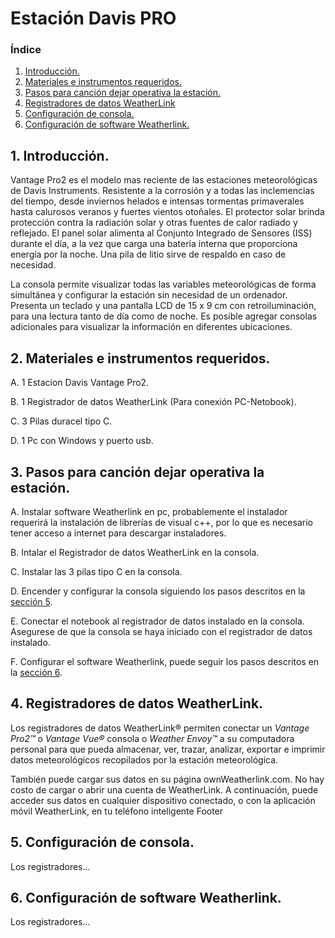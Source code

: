 # Estación Davis PRO


### **Índice**
1. [Introducción.](#id1)
2. [Materiales e instrumentos requeridos.](#id2)
3. [Pasos para canción dejar operativa la estación.](#id3)
4. [Registradores de datos WeatherLink](#id4)
5. [Configuración de consola.](#id5)
6. [Configuración de software Weatherlink.](#id5)

<div id='id1' />

## 1. Introducción.

Vantage Pro2 es el modelo mas reciente  de las estaciones meteorológicas de Davis Instruments. Resistente a la corrosión y a todas las inclemencias del tiempo, desde inviernos helados e intensas tormentas primaverales hasta calurosos veranos y fuertes vientos otoñales. El protector solar brinda protección contra la radiación solar y otras fuentes de calor radiado y reflejado. El panel solar alimenta al Conjunto Integrado de Sensores (ISS) durante el día, a la vez que carga una batería interna que proporciona energía por la noche. Una pila de litio sirve de respaldo en caso de necesidad.

La consola permite visualizar todas las variables meteorológicas de forma simultánea y configurar la estación sin necesidad de un ordenador. Presenta un teclado y una  pantalla LCD de 15 x 9 cm con retroiluminación, para una lectura tanto de día como de noche. Es posible agregar consolas adicionales para visualizar la información en diferentes ubicaciones.

<div id='id2' />

## 2. Materiales e instrumentos requeridos.

A. 1 Estacion Davis Vantage Pro2.

B. 1 Registrador de datos WeatherLink (Para conexión PC-Netobook).

C. 3 Pilas duracel tipo C.

D. 1 Pc con Windows y puerto usb.

<div id='id3' />

## 3. Pasos para canción dejar operativa la estación.

A. Instalar software Weatherlink en pc, probablemente el instalador requerirá la instalación de librerías de visual c++, por lo que es necesario tener acceso a internet para descargar instaladores.

B. Intalar el Registrador de datos WeatherLink en la consola.

C. Instalar las 3 pilas tipo C en la consola.

D. Encender y configurar la consola siguiendo los pasos descritos en la [sección 5](#id5).

E. Conectar el notebook al registrador de datos instalado en la consola. Asegurese de que la consola se haya iniciado con el registrador de datos instalado.

F. Configurar el software Weatherlink, puede seguir los pasos  descritos en la [sección 6](#id6).

<div id='id4' />

## 4. Registradores de datos WeatherLink.

Los registradores de datos WeatherLink® permiten conectar un *Vantage Pro2™* o *Vantage Vue®* consola o *Weather Envoy™* a su computadora personal para que pueda almacenar, ver, trazar, analizar, exportar e imprimir datos meteorológicos recopilados por la estación meteorológica.

También puede cargar sus datos en su página ownWeatherlink.com. No hay costo de cargar o abrir una cuenta de WeatherLink. A continuación, puede acceder
sus datos en cualquier dispositivo conectado, o con la aplicación móvil WeatherLink, en tu teléfono inteligente
Footer

<div id='id5' />

## 5. Configuración de consola.

Los registradores...

<div id='id6' />

## 6. Configuración de software Weatherlink.

Los registradores...

